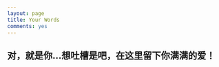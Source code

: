 ```yaml
---
layout: page
title: Your Words
comments: yes
---
```


对，就是你...想吐槽是吧，在这里留下你满满的爱！
----

<br/>

<br/>

<br/>



